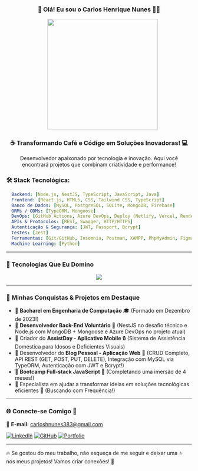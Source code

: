<div align="center">
  <h3>🌟 Olá! Eu sou o Carlos Henrique Nunes 👨‍💻</h3>
  <span>&nbsp;&nbsp;&nbsp;&nbsp;</span>
  <img src="https://media.giphy.com/media/qgQUggAC3Pfv687qPC/giphy.gif" width="300">
</div>

<h3 align="center">☕ Transformando Café e Código em Soluções Inovadoras! 💻</h3>

<p align="center"> Desenvolvedor apaixonado por tecnologia e inovação. Aqui você encontrará projetos que combinam criatividade e performance! </p>

### 🛠 **Stack Tecnológica:**
```yaml
  Backend: [Node.js, NestJS, TypeScript, JavaScript, Java]
  Frontend: [React.js, HTML5, CSS, Tailwind CSS, TypeScript]
  Banco de Dados: [MySQL, PostgreSQL, SQLite, MongoDB, Firebase]
  ORMs / ODMs: [TypeORM, Mongoose]
  DevOps: [GitHub Actions, Azure DevOps, Deploy (Netlify, Vercel, Render, GitHub Pages)]
  APIs & Protocolos: [REST, Swagger, HTTP/HTTPS]
  Autenticação & Segurança: [JWT, Passport, Bcrypt]
  Testes: [Jest]
  Ferramentas: [Git/GitHub, Insomnia, Postman, XAMPP, PhpMyAdmin, Figma, SCRUM]
  Machine Learning: [Python]
```
---
### 🎨 **Tecnologias Que Eu Domino**
<div align="center">
  <img src="https://skillicons.dev/icons?i=js,ts,nodejs,nestjs,react,html,css,tailwind,mysql,mongodb,npm,yarn,firebase,git,figma" />
</div>

---
### 🎯 **Minhas Conquistas & Projetos em Destaque**
- 🔹 **Bacharel em Engenharia de Computação** 🎓 (Formado em Dezembro de 2023!)
- 🔹 **Desenvolvedor Back-End Voluntário** 💼 (NestJS no desafio técnico e Node.js com MongoDB + Mongoose e Azure DevOps no projeto atual)
- 🔹 Criador do **AssistDay - Aplicativo Mobile** 🔒 (Sistema de Assistência Doméstica para Idosos e Deficientes Visuais)
- 🔹 Desenvolvedor do **Blog Pessoal - Aplicação Web** 🛜 (CRUD Completo, API REST (GET, POST, PUT, DELETE), Integração com MySQL via TypeORM, Autenticação com JWT e Bcrypt!)
- 🔹 **Bootcamp Full-stack JavaScript** 🚀 (Completando uma imersão de 4 meses!)
- 🔹 Especialista em ajudar a transformar ideias em soluções tecnológicas eficientes 📜 (Buscando com Frequência!)

---
### 🌐 **Conecte-se Comigo** 📡
📩 **E-mail:** carloshnunes383@gmail.com

[![LinkedIn](https://img.shields.io/badge/-LinkedIn-0077B5?style=for-the-badge&logo=linkedin&logoColor=white)](https://www.linkedin.com/in/carlos-henrique-nunes-234005190)
[![GitHub](https://img.shields.io/badge/-GitHub-181717?style=for-the-badge&logo=github&logoColor=white)](https://github.com/CrMessiProgrammer)
[![Portfolio](https://img.shields.io/badge/-Portfolio-FF5722?style=for-the-badge&logo=react&logoColor=white)](https://crmessiprogrammer.github.io/portfolio_tjs06/)

---

🔥 Se gostou do meu trabalho, não esqueça de me seguir e deixar uma ⭐ nos meus projetos! Vamos criar conexões! 🫡
